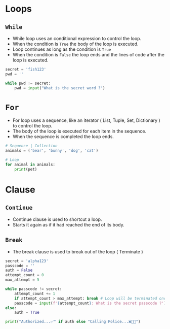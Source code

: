 # Loops

## `While`

- While loop uses an conditional expression to control the loop.
- When the condition is `True` the body of the loop is executed.
- Loop continues as long as the condition is `True`
- When the condition is `False` the loop ends and the lines of code after the loop is executed.

```python
secret = 'fish123'
pwd = ''

while pwd != secret:
    pwd = input("What is the secret word ?")
```

# `For`

- For loop uses a sequence, like an iterator ( List, Tuple, Set, Dictionary ) to control the loop.
- The body of the loop is executed for each item in the sequence.
- When the sequence is completed the loop ends.

```python
# Sequence | Collection
animals = ('bear', 'bunny', 'dog', 'cat')

# Loop
for animal in animals:
    print(pet)
```

# Clause 

## `Continue`
- Continue clause is used to shortcut a loop.
- Starts it again as if it had reached the end of its body.

## `Break`
- The break clause is used to break out of the loop ( Terminate )

```python
secret = 'alpha123'
passcode = ''
auth = False
attempt_count = 0
max_attempt = 5

while passcode != secret:
    attempt_count += 1
    if attempt_count > max_attempt: break # Loop will be terminated once the attempt > max_attempt.
    passcode = input(f'{attempt_count}: What is the secret passcode ?')
else:
    auth = True

print("Authorized...✅" if auth else "Calling Police...❌🚓🚨")
```
